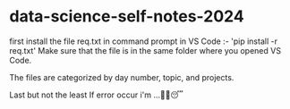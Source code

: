 # data-science-self-notes-2024

first install the file req.txt in command prompt in VS Code :- 'pip install -r req.txt'
Make sure that the file is in the same folder where you opened VS Code.

The files are categorized by day number, topic, and projects.

Last but not the least 
If error occur i'm ...😶‍🌫️😴
